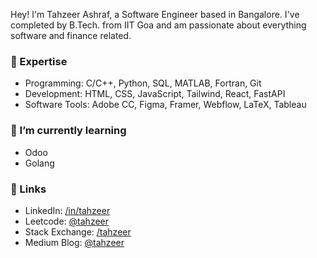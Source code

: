 Hey! I'm Tahzeer Ashraf, a Software Engineer based in Bangalore. I've completed by B.Tech. from IIT Goa and am passionate about everything software and finance related.

### 🔭 Expertise

- Programming: C/C++, Python, SQL, MATLAB, Fortran, Git
- Development: HTML, CSS, JavaScript, Tailwind, React, FastAPI
- Software Tools: Adobe CC, Figma, Framer, Webflow, LaTeX, Tableau

### 📙 I’m currently learning 

- Odoo
- Golang

### 🔗 Links 
- LinkedIn: [/in/tahzeer](https://www.linkedin.com/in/tahzeer/)
- Leetcode: [@tahzeer](https://www.leetcode.com/tahzeer/)
- Stack Exchange: [/tahzeer](https://stackexchange.com/users/29624049/tahzeer)
- Medium Blog: [@tahzeer](https://tahzeer.medium.com)
